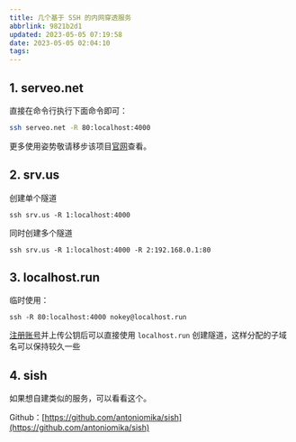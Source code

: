 ```yaml
---
title: 几个基于 SSH 的内网穿透服务
abbrlink: 9821b2d1
updated: 2023-05-05 07:19:58
date: 2023-05-05 02:04:10
tags:
---
```


## 1. serveo.net

直接在命令行执行下面命令即可：

```bash
ssh serveo.net -R 80:localhost:4000
```

更多使用姿势敬请移步该项目[官网](https://serveo.net)查看。

## 2. srv.us

创建单个隧道

```shell
ssh srv.us -R 1:localhost:4000
```

同时创建多个隧道

```shell
ssh srv.us -R 1:localhost:4000 -R 2:192.168.0.1:80
```

## 3. localhost.run

临时使用：

```shell
ssh -R 80:localhost:4000 nokey@localhost.run
```

[注册账号](https://admin.localhost.run/)并上传公钥后可以直接使用 `localhost.run` 创建隧道，这样分配的子域名可以保持较久一些

## 4. sish

如果想自建类似的服务，可以看看这个。

Github：[https://github.com/antoniomika/sish](https://github.com/antoniomika/sish)
